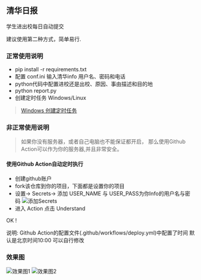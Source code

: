 ## 清华日报

学生进出校每日自动提交

建议使用第二种方式，简单易行.


### 正常使用说明

* pip install -r requirements.txt
* 配置 conf.ini 输入清华info 用户名、密码和电话
* python代码中配置进校还是出校、原因、事由描述和目的地
* python report.py
* 创建定时任务 Windows/Linux
> [Windows 创建定时任务](https://www.cnblogs.com/wensiyang0916/p/5773828.html)


### 非正常使用说明
> 如果你没有服务器，或者自己电脑也不能保证都开启，
那么使用Github Action可以作为你的服务器,并且非常安全。
>
#### 使用Github Action自动定时执行
* 创建github账户
* fork该仓库到你的项目，下面都是设置你的项目
* 设置-> Secrets-> 添加 USER_NAME 与 USER_PASS为你Info的用户名与密码
![添加Secrets](https://github.com/ReproductionX/TsinghuaDailyReport/blob/master/results/c.png)
* 进入 Action 点击 Understand

OK !

说明:
Github Action的配置文件(.github/workflows/deploy.yml)中配置了时间 
默认是北京时间10:00 可以自行修改



### 效果图
![效果图1](https://github.com/ReproductionX/TsinghuaDailyReport/blob/master/results/a.png) 
![效果图2](https://github.com/ReproductionX/TsinghuaDailyReport/blob/master/results/b.png) 
